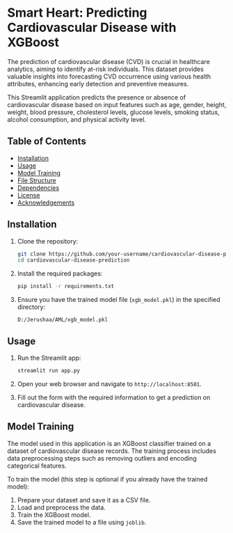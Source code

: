 # Smart Heart: Predicting Cardiovascular Disease with XGBoost
The prediction of cardiovascular disease (CVD) is crucial in healthcare analytics, aiming to identify at-risk individuals. This dataset provides valuable insights into forecasting CVD occurrence using various health attributes, enhancing early detection and preventive measures.

This Streamlit application predicts the presence or absence of cardiovascular disease based on input features such as age, gender, height, weight, blood pressure, cholesterol levels, glucose levels, smoking status, alcohol consumption, and physical activity level.

## Table of Contents
- [Installation](#installation)
- [Usage](#usage)
- [Model Training](#model-training)
- [File Structure](#file-structure)
- [Dependencies](#dependencies)
- [License](#license)
- [Acknowledgements](#acknowledgements)

## Installation

1. Clone the repository:
    ```bash
    git clone https://github.com/your-username/cardiovascular-disease-prediction.git
    cd cardiovascular-disease-prediction
    ```

2. Install the required packages:
    ```bash
    pip install -r requirements.txt
    ```

3. Ensure you have the trained model file (`xgb_model.pkl`) in the specified directory:
    ```plaintext
    D:/Jerushaa/AML/xgb_model.pkl
    ```

## Usage

1. Run the Streamlit app:
    ```bash
    streamlit run app.py
    ```

2. Open your web browser and navigate to `http://localhost:8501`.

3. Fill out the form with the required information to get a prediction on cardiovascular disease.

## Model Training

The model used in this application is an XGBoost classifier trained on a dataset of cardiovascular disease records. The training process includes data preprocessing steps such as removing outliers and encoding categorical features.

To train the model (this step is optional if you already have the trained model):

1. Prepare your dataset and save it as a CSV file.
2. Load and preprocess the data.
3. Train the XGBoost model.
4. Save the trained model to a file using `joblib`.

